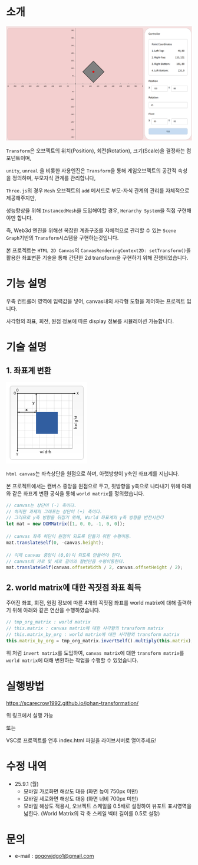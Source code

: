 # 소개
![screenshot](./public/preview.png)

`Transform`은 오브젝트의 위치(Position), 회전(Rotation), 크기(Scale)을 결정하는 컴포넌트이며,

`unity`, `unreal` 을 비롯한 사용엔진은 `Transform`을 통해 게임오브젝트의 공간적 속성을 정의하며, 부모자식 관계를 관리합니다,

`Three.js`의 경우 `Mesh` 오브젝트의 `add` 메서드로 부모-자식 관계의 관리를 자체적으로 제공해주지만,

성능향상을 위해 `InstancedMesh`을 도입해야할 경우, `Herarchy System`을 직접 구현해야만 합니다.

즉, Web3d 엔진을 위해선 복잡한 계층구조를 자체적으로 관리할 수 있는 `Scene Graph`기반의 `Transform`시스템을 구현하는것입니다.

본 프로젝트는 `HTML 2D Canvas`의 `CanvasRenderingContext2D: setTransform()`을 활용한 좌표변환 기술을 통해 간단한 2d transform을 구현하기 위해 진행되었습니다.



# 기능 설명



우측 컨트롤러 영역에 입력값을 넣어, canvas내의 사각형 도형을 제어하는 프로젝트 입니다.

사각형의 좌표, 회전, 원점 정보에 따른 display 정보를 시뮬레이션 가능합니다.




# 기술 설명


## 1. 좌표계 변환

![screenshot](./public/canvas_coordinate.png)

`html canvas`는 좌측상단을 원점으로 하며, 아랫방향이 y축인 좌표계를 지닙니다.

본 프로젝트에서는 캔버스 중앙을 원점으로 두고, 윗방향을 y축으로 나타내기 위해 아래와 같은 좌표계 변환 공식을 통해 `world matrix`를 정의했습니다.

```js
// canvas는 상단이 (-) 축이다.
// 하지만 과제의 그래프는 상단이 (+) 축이다.
// 그러므로 y축 방향을 뒤집기 위해, World 좌표계의 y축 방향을 반전시킨다
let mat = new DOMMatrix([1, 0, 0, -1, 0, 0]);

// canvas 좌측 하단이 원점이 되도록 만들기 위한 수평이동.
mat.translateSelf(0, -canvas.height);

// 이제 canvas 중앙이 (0,0)이 되도록 만들어야 한다.
// canvas의 가로 및 세로 길이의 절반만큼 수평이동한다.
mat.translateSelf(canvas.offsetWidth / 2, canvas.offsetHeight / 2);
```



## 2. world matrix에 대한 꼭짓점 좌표 획득
주어진 좌표, 회전, 원점 정보에 따른 4개의 꼭짓점 좌표를 world matrix에 대해 출력하기 위해 아래와 같은 연산을 수행하였습니다.

```js
// tmp_org_matrix : world matrix
// this.matrix : canvas matrix에 대한 사각형의 transform matrix
// this.matrix_by_org : world matrix에 대한 사각형의 transform matrix
this.matrix_by_org = tmp_org_matrix.invertSelf().multiply(this.matrix);
```

위 처럼 `invert matrix`를 도입하여, `canvas matrix`에 대한 `transform matrix`를 `world matrix`에 대해 변환하는 작업을 수행할 수 있었습니다.



# 실행방법

https://scarecrow1992.github.io/johan-transformation/

위 링크에서 실행 가능

또는

VSC로 프로젝트를 연후 index.html 파일을 라이브서버로 열어주세요!


# 수정 내역
- 25.9.1 (월)
  - 모바일 가로화면 해상도 대응 (화면 높이 750px 미만)
  - 모바일 세로화면 해상도 대응 (화면 너비 700px 미만)
  - 모바일 해상도 적용시, 오브젝트 스케일을 0.5배로 설정하여 뷰포트 표시영역을 넓힌다.
    (World Matrix의 각 축 스케일 벡터 길이를 0.5로 설정)


# 문의
- e-mail : gogowjdgo1@gmail.com